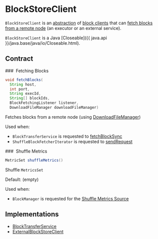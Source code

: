 # BlockStoreClient

`BlockStoreClient` is an [abstraction](#contract) of [block clients](#implementations) that can [fetch blocks from a remote node](#fetchBlocks) (an executor or an external service).

`BlockStoreClient` is a Java [Closeable]({{ java.api }}/java.base/java/io/Closeable.html).

## Contract

### <span id="fetchBlocks"> Fetching Blocks

```java
void fetchBlocks(
  String host,
  int port,
  String execId,
  String[] blockIds,
  BlockFetchingListener listener,
  DownloadFileManager downloadFileManager)
```

Fetches blocks from a remote node (using [DownloadFileManager](../shuffle/DownloadFileManager.md))

Used when:

* `BlockTransferService` is requested to [fetchBlockSync](BlockTransferService.md#fetchBlockSync)
* `ShuffleBlockFetcherIterator` is requested to [sendRequest](ShuffleBlockFetcherIterator.md#sendRequest)

### <span id="shuffleMetrics"> Shuffle Metrics

```java
MetricSet shuffleMetrics()
```

Shuffle `MetricsSet`

Default: (empty)

Used when:

* `BlockManager` is requested for the [Shuffle Metrics Source](BlockManager.md#shuffleMetricsSource)

## Implementations

* [BlockTransferService](BlockTransferService.md)
* [ExternalBlockStoreClient](ExternalBlockStoreClient.md)
